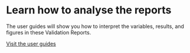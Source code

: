 # Learn how to analyse the reports

The user guides will show you how to interpret the variables, results, and figures in these Validation Reports.

[Visit the user guides](/guides/setup/validation/)

